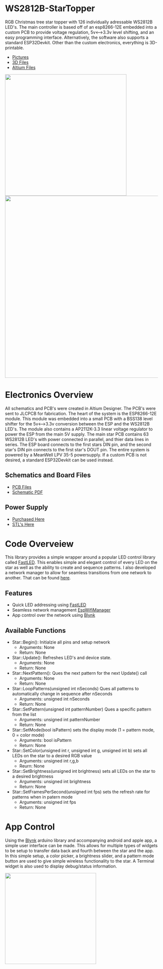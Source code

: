 # WS2812B-StarTopper
 RGB Christmas tree star topper with 126 individually adressable WS2812B LED's. The main controller is based off of an esp8266-12E embedded into a custom PCB to provide voltage regulation, 5v<-->3.3v level shifting, and an easy programming interface. Alternatively, the software also supports a standard ESP32Devkit. Other than the custom electronics, everything is 3D-printable.
 
 - [Pictures](https://github.com/MikeEckels/WS2812B-StarTopper/tree/main/Photos)
 - [3D Files](https://github.com/MikeEckels/WS2812B-StarTopper/tree/main/3DFiles)
 - [Altium Files](https://github.com/MikeEckels/WS2812B-StarTopper/tree/main/AltiumFiles)
 
 <img src="https://i.imgur.com/AshTQ8v.jpg" width="400"> <img src="https://imgur.com/CQcdy83.jpg" width="600">
 
 # Electronics Overview
 All schematics and PCB's were created in Altium Designer. The PCB's were sent to JLCPCB for fabrication. The heart of the system is the ESP8266-12E module. This module was embedded into a small PCB with a BSS138 level shifter for the 5v<-->3.3v conversion between the ESP and the WS2812B LED's. The module also contains a AP2112K-3.3 linear voltage regulator to power the ESP from the main 5V supply. The main star PCB contains 63 WS2812B LED's with power connected in parallel, and thier data lines in series. The ESP board connects to the first stars DIN pin, and the second star's DIN pin connects to the first star's DOUT pin. The entire system is powered by a MeanWell LPV 35-5 powersupply. If a custom PCB is not desired, a standard ESP32Devkit can be used instead.
 
 ## Schematics and Board Files
  - [PCB Files](https://github.com/MikeEckels/WS2812B-StarTopper/blob/main/AltiumFiles/)
  - [Schematic PDF](https://github.com/MikeEckels/WS2812B-StarTopper/blob/main/AltiumFiles/StarTopper.pdf)
  
 ## Power Supply
  - [Purchased Here](https://www.meanwell-web.com/en-gb/ac-dc-single-output-led-driver-constant-voltage-cv-lpv--35--5)
  - [STL's Here](https://github.com/MikeEckels/WS2812B-StarTopper/tree/main/3DFiles/STLs/PowerSupply)
  
 # Code Overveiew
 This library provides a simple wrapper around a popular LED control library called [FastLED](https://github.com/FastLED/FastLED). This enables simple and elegant control of every LED on the star as well as the ability to create and sequence patterns. I also developed a network manager to allow for seamless transitions from one network to another. That can be found [here](https://github.com/MikeEckels/EspWifiManager).
 
 ## Features
  - Quick LED addressing using [FastLED](https://github.com/FastLED/FastLED)
  - Seamless network management [EspWifiManager](https://github.com/MikeEckels/EspWifiManager)
  - App control over the network using [Blynk](https://github.com/blynkkk/blynk-library)
 ## Available Functions
  - Star::Begin(): Initialzie all pins and setup network
    - Arguments: None
    - Return: None
  - Star::Update(): Refreshes LED's and device state.
    - Arguments: None
    - Return: None
  - Star::NextPattern(): Ques the next pattern for the next Update() call
    - Arguments: None
    - Return: None
  - Star::LoopPatterns(unsigned int nSeconds) Ques all patterns to automatically change in sequence after nSeconds
    - Arguments: unsigned int nSeconds
    - Return: None
  - Star::SetPattern(unsigned int patternNumber) Ques a specific pattern from the list
    - Arguments: unsigned int patternNumber
    - Return: None
  - Star::SetMode(bool isPattern) sets the display mode (1 = pattern mode, 0 = color mode)
    - Arguments: bool isPattern
    - Return: None
  - Star::SetColor(unsigned int r, unsigned int g, unsigned int b) sets all LEDs on the star to a desired RGB value
    - Arguments: unsigned int r,g,b
    - Reurn: None
  - Star::SetBrightness(unsigned int brightness) sets all LEDs on the star to a desired brightness
    - Arguments: unsigned int brightness
    - Return: None
  - Star::SetFramesPerSecond(unsigned int fps) sets the refresh rate for patterns when in patern mode
    - Arguments: unsigned int fps
    - Return: None
    
 # App Control
 Using the [Blynk](https://github.com/blynkkk/blynk-library) arduino library and accompanying android and apple app, a simple user interface can be made. This allows for multiple types of widgets to be setup to transfer data back and fourth between the star and the app. In this simple setup, a color picker, a brightness slider, and a pattern mode button are used to give simple wireless functionality to the star. A Terminal widget is also used to display debug/status information.
 
 <img src="https://imgur.com/HmB0y5A.jpg" width="300">
